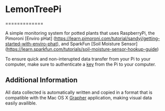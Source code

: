# LemonTreePi
=============

A simple monitoring system for potted plants that uses RaspberryPi, the Pimoroni [Enviro pHat] (https://learn.pimoroni.com/tutorial/sandyj/getting-started-with-enviro-phat), and SparkFun [Soil Moisture Sensor] (https://learn.sparkfun.com/tutorials/soil-moisture-sensor-hookup-guide)

To ensure quick and non-interupted data transfer from your Pi to your computer, make sure to authenticate a [key](http://support.modwest.com/content/20/90/en/how-do-i-get-ssh-to-authenticate-me-via-publicprivate-keypairs-instead-of-by-password.html) from the Pi to your computer.

Additional Information
----------------------

All data collected is automatically written and copied in a format that is compatible with the Mac OS X [Grapher](http://www.fusionmath.com/apple) application, making visual data easily availible.
